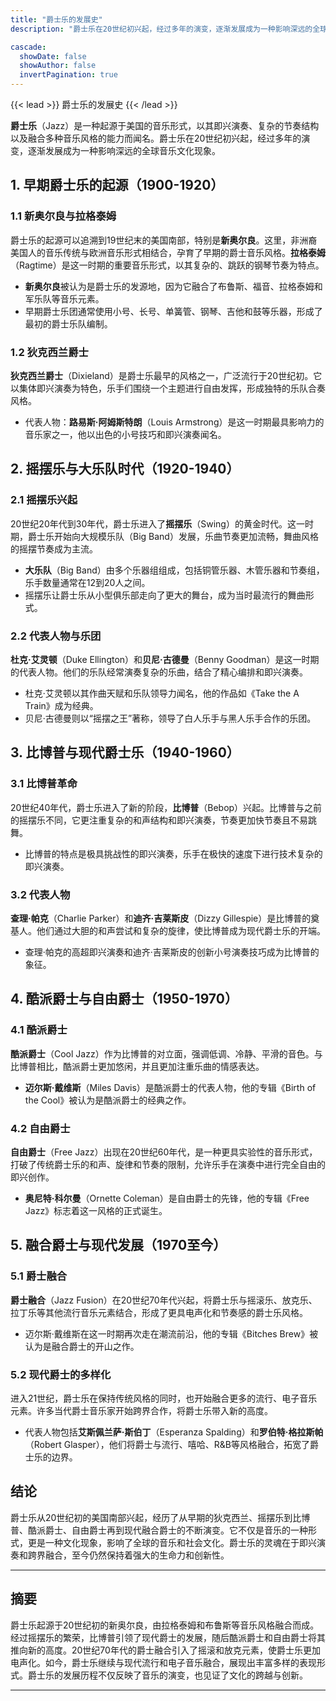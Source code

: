 ```yaml
---
title: "爵士乐的发展史"
description: "爵士乐在20世纪初兴起，经过多年的演变，逐渐发展成为一种影响深远的全球音乐文化现象。"

cascade:
  showDate: false
  showAuthor: false
  invertPagination: true
--- 
```


{{< lead >}}
爵士乐的发展史
{{< /lead >}}

**爵士乐**（Jazz）是一种起源于美国的音乐形式，以其即兴演奏、复杂的节奏结构以及融合多种音乐风格的能力而闻名。爵士乐在20世纪初兴起，经过多年的演变，逐渐发展成为一种影响深远的全球音乐文化现象。

## 1. 早期爵士乐的起源（1900-1920）

### 1.1 新奥尔良与拉格泰姆

爵士乐的起源可以追溯到19世纪末的美国南部，特别是**新奥尔良**。这里，非洲裔美国人的音乐传统与欧洲音乐形式相结合，孕育了早期的爵士音乐风格。**拉格泰姆**（Ragtime）是这一时期的重要音乐形式，以其复杂的、跳跃的钢琴节奏为特点。

- **新奥尔良**被认为是爵士乐的发源地，因为它融合了布鲁斯、福音、拉格泰姆和军乐队等音乐元素。
- 早期爵士乐团通常使用小号、长号、单簧管、钢琴、吉他和鼓等乐器，形成了最初的爵士乐队编制。

### 1.2 狄克西兰爵士

**狄克西兰爵士**（Dixieland）是爵士乐最早的风格之一，广泛流行于20世纪初。它以集体即兴演奏为特色，乐手们围绕一个主题进行自由发挥，形成独特的乐队合奏风格。

- 代表人物：**路易斯·阿姆斯特朗**（Louis Armstrong）是这一时期最具影响力的音乐家之一，他以出色的小号技巧和即兴演奏闻名。
  
## 2. 摇摆乐与大乐队时代（1920-1940）

### 2.1 摇摆乐兴起

20世纪20年代到30年代，爵士乐进入了**摇摆乐**（Swing）的黄金时代。这一时期，爵士乐开始向大规模乐队（Big Band）发展，乐曲节奏更加流畅，舞曲风格的摇摆节奏成为主流。

- **大乐队**（Big Band）由多个乐器组组成，包括铜管乐器、木管乐器和节奏组，乐手数量通常在12到20人之间。
- 摇摆乐让爵士乐从小型俱乐部走向了更大的舞台，成为当时最流行的舞曲形式。

### 2.2 代表人物与乐团

**杜克·艾灵顿**（Duke Ellington）和**贝尼·古德曼**（Benny Goodman）是这一时期的代表人物。他们的乐队经常演奏复杂的乐曲，结合了精心编排和即兴演奏。

- 杜克·艾灵顿以其作曲天赋和乐队领导力闻名，他的作品如《Take the A Train》成为经典。
- 贝尼·古德曼则以“摇摆之王”著称，领导了白人乐手与黑人乐手合作的乐团。

## 3. 比博普与现代爵士乐（1940-1960）

### 3.1 比博普革命

20世纪40年代，爵士乐进入了新的阶段，**比博普**（Bebop）兴起。比博普与之前的摇摆乐不同，它更注重复杂的和声结构和即兴演奏，节奏更加快节奏且不易跳舞。

- 比博普的特点是极具挑战性的即兴演奏，乐手在极快的速度下进行技术复杂的即兴演奏。

### 3.2 代表人物

**查理·帕克**（Charlie Parker）和**迪齐·吉莱斯皮**（Dizzy Gillespie）是比博普的奠基人。他们通过大胆的和声尝试和复杂的旋律，使比博普成为现代爵士乐的开端。

- 查理·帕克的高超即兴演奏和迪齐·吉莱斯皮的创新小号演奏技巧成为比博普的象征。

## 4. 酷派爵士与自由爵士（1950-1970）

### 4.1 酷派爵士

**酷派爵士**（Cool Jazz）作为比博普的对立面，强调低调、冷静、平滑的音色。与比博普相比，酷派爵士更加悠闲，并且更加注重乐曲的情感表达。

- **迈尔斯·戴维斯**（Miles Davis）是酷派爵士的代表人物，他的专辑《Birth of the Cool》被认为是酷派爵士的经典之作。

### 4.2 自由爵士

**自由爵士**（Free Jazz）出现在20世纪60年代，是一种更具实验性的音乐形式，打破了传统爵士乐的和声、旋律和节奏的限制，允许乐手在演奏中进行完全自由的即兴创作。

- **奥尼特·科尔曼**（Ornette Coleman）是自由爵士的先锋，他的专辑《Free Jazz》标志着这一风格的正式诞生。

## 5. 融合爵士与现代发展（1970至今）

### 5.1 爵士融合

**爵士融合**（Jazz Fusion）在20世纪70年代兴起，将爵士乐与摇滚乐、放克乐、拉丁乐等其他流行音乐元素结合，形成了更具电声化和节奏感的爵士乐风格。

- 迈尔斯·戴维斯在这一时期再次走在潮流前沿，他的专辑《Bitches Brew》被认为是融合爵士的开山之作。

### 5.2 现代爵士的多样化

进入21世纪，爵士乐在保持传统风格的同时，也开始融合更多的流行、电子音乐元素。许多当代爵士音乐家开始跨界合作，将爵士乐带入新的高度。

- 代表人物包括**艾斯佩兰萨·斯伯丁**（Esperanza Spalding）和**罗伯特·格拉斯帕**（Robert Glasper），他们将爵士与流行、嘻哈、R&B等风格融合，拓宽了爵士乐的边界。

## 结论

爵士乐从20世纪初的美国南部兴起，经历了从早期的狄克西兰、摇摆乐到比博普、酷派爵士、自由爵士再到现代融合爵士的不断演变。它不仅是音乐的一种形式，更是一种文化现象，影响了全球的音乐和社会文化。爵士乐的灵魂在于即兴演奏和跨界融合，至今仍然保持着强大的生命力和创新性。

---

## 摘要

爵士乐起源于20世纪初的新奥尔良，由拉格泰姆和布鲁斯等音乐风格融合而成。经过摇摆乐的繁荣，比博普引领了现代爵士的发展，随后酷派爵士和自由爵士将其推向新的高度。20世纪70年代的爵士融合引入了摇滚和放克元素，使爵士乐更加电声化。如今，爵士乐继续与现代流行和电子音乐融合，展现出丰富多样的表现形式。爵士乐的发展历程不仅反映了音乐的演变，也见证了文化的跨越与创新。

---
